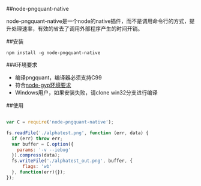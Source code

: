 ##node-pngquant-native

node-pngquant-native是一个node的native插件，而不是调用命令行的方式，提升处理速率，有效的省去了调用外部程序产生的时间开销。

##安装

    npm install -g node-pngquant-native
    
###环境要求
+ 编译pngquant，编译器必须支持C99
+ 符合[node-gyp环境要求](https://github.com/TooTallNate/node-gyp#installation)
+ Windows用户，如果安装失败，请clone win32分支进行编译

##使用

```javascript

var C = require('node-pngquant-native');

fs.readFile('./alphatest.png', function (err, data) {
  if (err) throw err;
  var buffer = C.option({
    params: '-v --iebug'
  }).compress(data);
  fs.writeFile('./alphatest_out.png', buffer, {
      flags: 'wb'
  }, function(err){});
});


```
